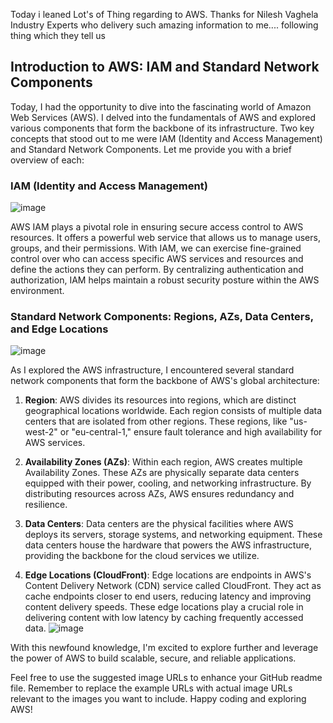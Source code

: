 Today i leaned Lot's of Thing regarding to AWS. Thanks for Nilesh Vaghela Industry Experts who delivery such amazing information to me....
following thing which they tell us
## Introduction to AWS: IAM and Standard Network Components

Today, I had the opportunity to dive into the fascinating world of Amazon Web Services (AWS). I delved into the fundamentals of AWS and explored various components that form the backbone of its infrastructure. Two key concepts that stood out to me were IAM (Identity and Access Management) and Standard Network Components. Let me provide you with a brief overview of each:

### IAM (Identity and Access Management)
![image](https://github.com/AJAX-Codder/Cloud_Computing_STTP/assets/126388812/7d0f019d-1975-4e9e-8a69-5c149c31e5af)


AWS IAM plays a pivotal role in ensuring secure access control to AWS resources. It offers a powerful web service that allows us to manage users, groups, and their permissions. With IAM, we can exercise fine-grained control over who can access specific AWS services and resources and define the actions they can perform. By centralizing authentication and authorization, IAM helps maintain a robust security posture within the AWS environment.

### Standard Network Components: Regions, AZs, Data Centers, and Edge Locations
![image](https://github.com/AJAX-Codder/Cloud_Computing_STTP/assets/126388812/ef8bcc41-1fa4-400d-997f-86745e437e71)

As I explored the AWS infrastructure, I encountered several standard network components that form the backbone of AWS's global architecture:

1. **Region**: AWS divides its resources into regions, which are distinct geographical locations worldwide. Each region consists of multiple data centers that are isolated from other regions. These regions, like "us-west-2" or "eu-central-1," ensure fault tolerance and high availability for AWS services.

2. **Availability Zones (AZs)**: Within each region, AWS creates multiple Availability Zones. These AZs are physically separate data centers equipped with their power, cooling, and networking infrastructure. By distributing resources across AZs, AWS ensures redundancy and resilience.

3. **Data Centers**: Data centers are the physical facilities where AWS deploys its servers, storage systems, and networking equipment. These data centers house the hardware that powers the AWS infrastructure, providing the backbone for the cloud services we utilize.

4. **Edge Locations (CloudFront)**: Edge locations are endpoints in AWS's Content Delivery Network (CDN) service called CloudFront. They act as cache endpoints closer to end users, reducing latency and improving content delivery speeds. These edge locations play a crucial role in delivering content with low latency by caching frequently accessed data.
![image](https://github.com/AJAX-Codder/Cloud_Computing_STTP/assets/126388812/ed5ba409-37a7-4b5a-abc0-8c4b9cd53d61)

With this newfound knowledge, I'm excited to explore further and leverage the power of AWS to build scalable, secure, and reliable applications.

Feel free to use the suggested image URLs to enhance your GitHub readme file. Remember to replace the example URLs with actual image URLs relevant to the images you want to include. Happy coding and exploring AWS!

